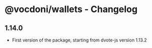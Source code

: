 # @vocdoni/wallets - Changelog

## 1.14.0

- First version of the package, starting from dvote-js version 1.13.2
